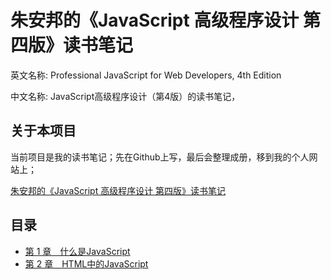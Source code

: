 # 朱安邦的《JavaScript 高级程序设计 第四版》读书笔记

英文名称: Professional JavaScript for Web Developers, 4th Edition

中文名称: JavaScript高级程序设计（第4版）的读书笔记，

## 关于本项目

当前项目是我的读书笔记；先在Github上写，最后会整理成册，移到我的个人网站上；

[朱安邦的《JavaScript 高级程序设计 第四版》读书笔记](https://www.axihe.com/books/js-gjcxsj/home.html) 

## 目录

- [第 1 章　什么是JavaScript](./01/README.md)
- [第 2 章　HTML中的JavaScript](./02/README.md)
